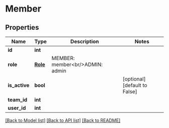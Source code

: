 # Member


## Properties
Name | Type | Description | Notes
------------ | ------------- | ------------- | -------------
**id** | **int** |  | 
**role** | [**Role**](Role.md) | MEMBER: member&lt;br/&gt;ADMIN: admin | 
**is_active** | **bool** |  | [optional] [default to False]
**team_id** | **int** |  | 
**user_id** | **int** |  | 

[[Back to Model list]](../README.md#documentation-for-models) [[Back to API list]](../README.md#documentation-for-api-endpoints) [[Back to README]](../README.md)



